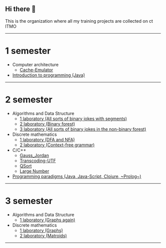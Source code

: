 ## Hi there 👋

This is the organization where all my training projects are collected on ct ITMO

---

# 1 semester
* Computer architecture
  * [Cache-Emulator](https://github.com/Nomad192-student-projects-ct-itmo/Cache-Emulator)
* [Introduction to programming (Java)](https://github.com/Nomad192-student-projects-ct-itmo/Java)

---

# 2 semester
* Algorithms and Data Structure
  * [1 laboratory (All sorts of binary jokes with segments)](https://github.com/Nomad192-student-projects-ct-itmo/2sem_AlgoLab_1)
  * [2 laboratory (Binary forest)](https://github.com/Nomad192-student-projects-ct-itmo/2sem_AlgoLab_2)
  * [3 laboratory (All sorts of binary jokes in the non-binary forest)](https://github.com/Nomad192-student-projects-ct-itmo/2sem_AlgoLab_3)
* Discrete mathematics
  * [1 laboratory (DFA and NFA)](https://github.com/Nomad192-student-projects-ct-itmo/2sem_DM_1)
  * [2 laboratory (Context-free grammar)](https://github.com/Nomad192-student-projects-ct-itmo/2sem_DM_2)
* C/C++
  * [Gauss_Jordan](https://github.com/Nomad192/gauss_jordan)
  * [Transcoding-UTF](https://github.com/Nomad192-student-projects-ct-itmo/Transcoding-UTF)
  * [QSort](https://github.com/Nomad192-student-projects-ct-itmo/QSort)
  * [Large Number](https://github.com/Nomad192-student-projects-ct-itmo/Large_Number)
* [Programming paradigms (Java, Java-Script, Clojure, ~Prolog~)](https://github.com/Nomad192-student-projects-ct-itmo/Paradigms) 

---

# 3 semester
* Algorithms and Data Structure
  * [1 laboratory (Graphs again)](https://github.com/Nomad192-student-projects-ct-itmo/3sem_Algo_1)
* Discrete mathematics
  * [1 laboratory (Graphs)](https://github.com/Nomad192-student-projects-ct-itmo/3sem_DM_1)
  * [2 laboratory (Matroids)](https://github.com/Nomad192-student-projects-ct-itmo/3sem_DM_2)

---
